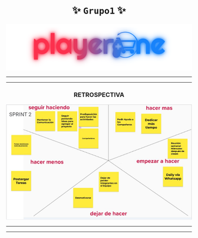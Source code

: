 <div align="center">

#  ******✨ `Grupo1` ✨******

</div>

<div align="center">

![playerOne](./public/img/logoBarra.png)

</div>

***
***
<div align="center">

### **RETROSPECTIVA**

</div>


![Retrospectiva](./public/sprints/Sprint2/Retrospectiva.jpg)

***
***


